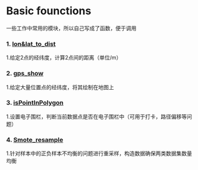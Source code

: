 # Basic founctions

一些工作中常用的模块，所以自己写成了函数，便于调用

### 1. [lon&lat_to_dist](https://github.com/kunkun1230/Basic-founctions/blob/master/lon%26lat_to_dist.py)  
1.给定2点的经纬度，计算2点间的距离（单位/m）

### 2. [gps_show](https://github.com/kunkun1230/Basic-founctions/blob/master/gps_show.py)  
1.给定大量位置点的经纬度，将其绘制在地图上

### 3. [isPointInPolygon](https://github.com/kunkun1230/Basic-founctions/blob/master/isPointInPolygon.py)  
1.设置电子围栏，判断当前数据点是否在电子围栏中（可用于打卡，路径偏移等问题）

### 4. [Smote_resample](https://github.com/kunkun1230/Basic-founctions/blob/master/Smote_resample.py)  
1.针对样本中的正负样本不均衡的问题进行重采样，构造数据确保两类数据集数量均衡
